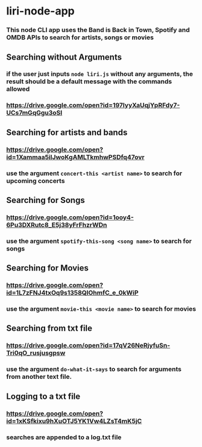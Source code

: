 # liri-node-app
### This node CLI app uses the Band is Back in Town, Spotify and OMDB APIs to search for artists, songs or movies

## Searching without Arguments
### if the user just inputs `node liri.js` without any arguments, the result should be a default message with the commands allowed
### https://drive.google.com/open?id=197IyyXaUqjYpRFdy7-UCs7mGqGgu3oSI

## Searching for artists and bands
### https://drive.google.com/open?id=1Xammaa5ilJwoKgAMLTkmhwPSDfq47ovr
### use the argument `concert-this <artist name>` to search for upcoming concerts



## Searching for Songs
### https://drive.google.com/open?id=1ooy4-6Pu3DXRutc8_E5j38yFrFhzrWDn
### use the argument `spotify-this-song <song name>` to search for songs


## Searching for Movies
### https://drive.google.com/open?id=1L7zFNJ4txOq9s1358QlOhmfC_e_0kWiP
### use the argument `movie-this <movie name>` to search for movies


## Searching from txt file
### https://drive.google.com/open?id=17qV26NeRjyfuSn-Tri0qO_rusjusgpsw
### use the argument `do-what-it-says` to search for arguments from another text file.


## Logging to a txt file
### https://drive.google.com/open?id=1xKSfkixu9hXuOTJ5YK1Vw4LZsT4mK5jC
### searches are appended to a log.txt file

